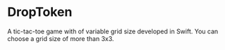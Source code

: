# DropToken

A tic-tac-toe game with of variable grid size developed in Swift.
You can choose a grid size of more than 3x3.

